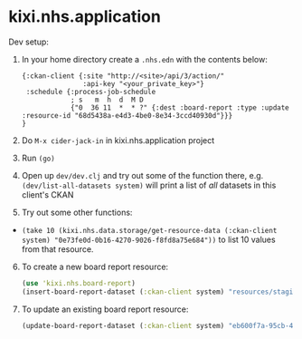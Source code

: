 kixi.nhs.application
====================

Dev setup:

1. In your home directory create a `.nhs.edn` with the contents below:
   ```edn
   {:ckan-client {:site "http://<site>/api/3/action/"
                  :api-key "<your_private_key>"}
    :schedule {:process-job-schedule
               ; s   m  h  d  M D
               {"0  36 11  *  * ?" {:dest :board-report :type :update :resource-id "68d5438a-e4d3-4be0-8e34-3ccd40930d"}}}
   }
   ```

2. Do `M-x cider-jack-in` in kixi.nhs.application project
3. Run `(go)`
4. Open up `dev/dev.clj` and try out some of the function there, e.g.
   `(dev/list-all-datasets system)` will print a list of *all*
   datasets in this client's CKAN

5. Try out some other functions:

  - `(take 10 (kixi.nhs.data.storage/get-resource-data (:ckan-client
    system) "0e73fe0d-0b16-4270-9026-f8fd8a75e684"))` to list 10
    values from that resource.

6. To create a new board report resource:

   ```clojure
   (use 'kixi.nhs.board-report)
   (insert-board-report-dataset (:ckan-client system) "resources/staging_config.edn")
   ```

7. To update an existing board report resource:

   ```clojure
   (update-board-report-dataset (:ckan-client system) "eb600f7a-95cb-4de4-add4-62c687fe0958" "resources/staging_config.edn")
   ```
